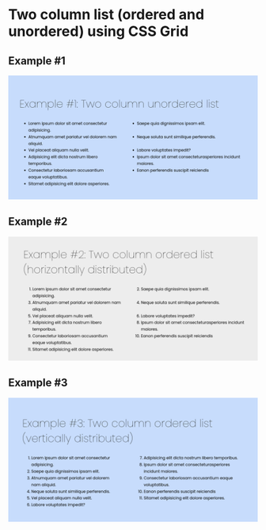 # Two column list (ordered and unordered) using CSS Grid

## Example #1

![Two column unordered list](i/1.png)

## Example #2

![Two column ordered list (horizontally distributed)](i/2.png)

## Example #3

![Two column ordered list](i/3.png)
